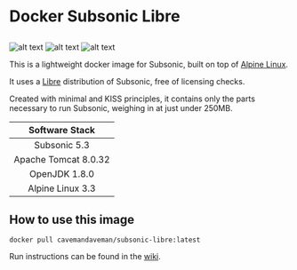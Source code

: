 # Docker Subsonic Libre

## 

![alt text][docker] ![alt text][alpine] ![alt text][subsonic]

This is a lightweight docker image for Subsonic, built on top of [Alpine Linux].

It uses a [Libre] distribution of Subsonic, free of licensing checks.

Created with minimal and KISS principles, it contains only the parts necessary to run Subsonic, weighing in at just under 250MB.

| Software Stack       |
| :------------------: |
| Subsonic 5.3         |
| Apache Tomcat 8.0.32 |
| OpenJDK 1.8.0        |
| Alpine Linux 3.3     |


## How to use this image

```
docker pull cavemandaveman/subsonic-libre:latest
```

Run instructions can be found in the [wiki].


[docker]: http://i.imgur.com/UaMaGdW.png "Docker"
[alpine]: http://i.imgur.com/zzi5aY0.png "Alpine"
[subsonic]: http://i.imgur.com/AhNrCFS.png "Subsonic"
[Alpine Linux]: http://gliderlabs.viewdocs.io/docker-alpine/
[Libre]: https://github.com/EugeneKay/subsonic
[wiki]: https://github.com/cavemandaveman/docker-subsonic-libre/wiki/Running-the-Image
